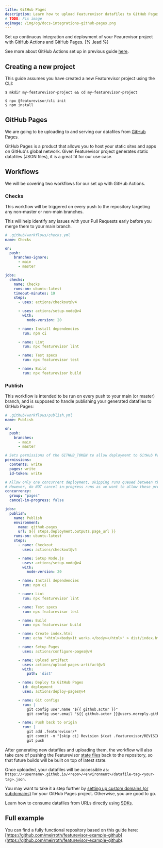 ```yaml
---
title: GitHub Pages
description: Learn how to upload Featurevisor datafiles to GitHub Pages
# TODO: Fix image
ogImage: /img/og/docs-integrations-github-pages.png
---
```


Set up continuous integration and deployment of your Feaurevisor project with GitHub Actions and GitHub Pages. {% .lead %}

See more about GitHub Actions set up in previous guide [here](/docs/integrations/github-actions).

## Creating a new project

This guide assumes you have created a new Featurevisor project using the CLI:

```
$ mkdir my-featurevisor-project && cd my-featurevisor-project

$ npx @featurevisor/cli init
$ npm install
```

## GitHub Pages

We are going to be uploading to and serving our datafiles from [GitHub Pages](https://pages.github.com/).

GitHub Pages is a product that allows you to host your static sites and apps on GitHub's global network. Given Featurevisor project generates static datafiles (JSON files), it is a great fit for our use case.

## Workflows

We will be covering two workflows for our set up with GitHub Actions.

### Checks

This workflow will be triggered on every push to the repository targeting any non-master or non-main branches.

This will help identify any issues with your Pull Requests early before you merge them to your main branch.

```yml
# .github/workflows/checks.yml
name: Checks

on:
  push:
    branches-ignore:
      - main
      - master

jobs:
  checks:
    name: Checks
    runs-on: ubuntu-latest
    timeout-minutes: 10
    steps:
      - uses: actions/checkout@v4

      - uses: actions/setup-node@v4
        with:
          node-version: 20

      - name: Install dependencies
        run: npm ci

      - name: Lint
        run: npx featurevisor lint

      - name: Test specs
        run: npx featurevisor test

      - name: Build
        run: npx featurevisor build
```

### Publish

This workflow is intended to be run on every push to your main (or master) branch, and is supposed to handle publishing your generated datafiles to GitHub Pages:

```yml
# .github/workflows/publish.yml
name: Publish

on:
  push:
    branches:
      - main
      - master

# Sets permissions of the GITHUB_TOKEN to allow deployment to GitHub Pages
permissions:
  contents: write
  pages: write
  id-token: write

# Allow only one concurrent deployment, skipping runs queued between the run in-progress and latest queued.
# However, do NOT cancel in-progress runs as we want to allow these production deployments to complete.
concurrency:
  group: "pages"
  cancel-in-progress: false

jobs:
  publish:
    name: Publish
    environment:
      name: github-pages
      url: ${{ steps.deployment.outputs.page_url }}
    runs-on: ubuntu-latest
    steps:
      - name: Checkout
        uses: actions/checkout@v4

      - name: Setup Node.js
        uses: actions/setup-node@v4
        with:
          node-version: 20

      - name: Install dependencies
        run: npm ci

      - name: Lint
        run: npx featurevisor lint

      - name: Test specs
        run: npx featurevisor test

      - name: Build
        run: npx featurevisor build

      - name: Create index.html
        run: echo "<html><body>It works.</body></html>" > dist/index.html

      - name: Setup Pages
        uses: actions/configure-pages@v4

      - name: Upload artifact
        uses: actions/upload-pages-artifact@v3
        with:
          path: 'dist'

      - name: Deploy to GitHub Pages
        id: deployment
        uses: actions/deploy-pages@v4

      - name: Git configs
        run: |
          git config user.name "${{ github.actor }}"
          git config user.email "${{ github.actor }}@users.noreply.github.com"

      - name: Push back to origin
        run: |
          git add .featurevisor/*
          git commit -m "[skip ci] Revision $(cat .featurevisor/REVISION)"
          git push
```

After generating new datafiles and uploading them, the workflow will also take care of pushing the Featurevisor [state files](/docs/state-files) back to the repository, so that future builds will be built on top of latest state.

Once uploaded, your datafiles will be accessible as: `https://<username>.github.io/<repo>/<environment>/datafile-tag-<your-tag>.json`.

You may want to take it a step further by [setting up custom domains (or subdomains)](https://docs.github.com/articles/using-a-custom-domain-with-github-pages/) for your GitHub Pages project. Otherwise, you are good to go.

Learn how to consume datafiles from URLs directly using [SDKs](/docs/sdks).

## Full example

You can find a fully functional repository based on this guide here: [https://github.com/meirroth/featurevisor-example-github](https://github.com/meirroth/featurevisor-example-github).
